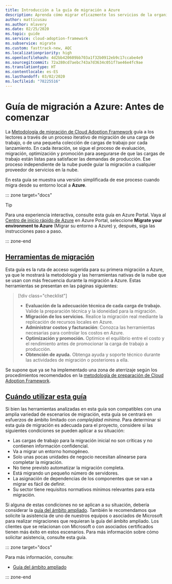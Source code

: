 ```yaml
---
title: Introducción a la guía de migración a Azure
description: Aprenda cómo migrar eficazmente los servicios de la organización a Azure con una guía paso a paso.
author: matticusau
ms.author: mlavery
ms.date: 02/25/2020
ms.topic: guide
ms.service: cloud-adoption-framework
ms.subservice: migrate
ms.custom: fasttrack-new, AQC
ms.localizationpriority: high
ms.openlocfilehash: 4d2bb420609bb703a1f32b0912eb9c17ccabe4e9
ms.sourcegitcommit: 72a280cd7aebc743a7d3634c051f7ae46e4fc9ae
ms.translationtype: HT
ms.contentlocale: es-ES
ms.lasthandoff: 03/02/2020
ms.locfileid: "78225516"
---
```

# <a name="azure-migration-guide-before-you-start"></a>Guía de migración a Azure: Antes de comenzar

La [Metodología de migración de Cloud Adoption Framework](../index.md) guía a los lectores a través de un proceso iterativo de migración de una carga de trabajo, o de una pequeña colección de cargas de trabajo por cada lanzamiento. En cada iteración, se sigue el proceso de evaluación, migración, optimización y promoción para asegurarse de que las cargas de trabajo están listas para satisfacer las demandas de producción. Ese proceso independiente de la nube puede guiar la migración a cualquier proveedor de servicios en la nube.

En esta guía se muestra una versión simplificada de ese proceso cuando migra desde su entorno local a **Azure**.

::: zone target="docs"

> [!TIP]
> Para una experiencia interactiva, consulte esta guía en Azure Portal. Vaya al [Centro de inicio rápido de Azure](https://portal.azure.com/?feature.quickstart=true#blade/Microsoft_Azure_Resources/QuickstartCenterBlade) en Azure Portal, seleccione **Migrate your environment to Azure** (Migrar su entorno a Azure) y, después, siga las instrucciones paso a paso.

::: zone-end

## <a name="migration-tools"></a>[Herramientas de migración](#tab/MigrationTools)

Esta guía es la ruta de acceso sugerida para su primera migración a Azure, ya que le mostrará la metodología y las herramientas nativas de la nube que se usan con más frecuencia durante la migración a Azure. Estas herramientas se presentan en las páginas siguientes:

> [!div class="checklist"]
>
> - **Evaluación de la adecuación técnica de cada carga de trabajo.** Valide la preparación técnica y la idoneidad para la migración.
> - **Migración de los servicios.** Realice la migración real mediante la replicación de recursos locales en Azure.
> - **Administrar costos y facturación**: Conozca las herramientas necesarias para controlar los costos en Azure.
> - **Optimización y promoción.** Optimice el equilibrio entre el costo y el rendimiento antes de promocionar la carga de trabajo a producción.
> - **Obtención de ayuda.** Obtenga ayuda y soporte técnico durante las actividades de migración o posteriores a ella.

Se supone que ya se ha implementado una zona de aterrizaje según los procedimientos recomendados en la [metodología de preparación de Cloud Adoption Framework](../../ready/index.md).

## <a name="when-to-use-this-guide"></a>[Cuándo utilizar esta guía](#tab/WhenToUseThisGuide)

Si bien las herramientas analizadas en esta guía son compatibles con una amplia variedad de escenarios de migración, esta guía se centrará en esfuerzos de ámbito limitado con _complejidad mínima_. Para determinar si esta guía de migración es adecuada para el proyecto, considere si las siguientes condiciones se pueden aplicar a su situación:

- Las cargas de trabajo para la migración inicial no son críticas y no contienen información confidencial.
- Va a migrar un entorno homogéneo.
- Solo unas pocas unidades de negocio necesitan alinearse para completar la migración.
- No tiene previsto automatizar la migración completa.
- Está migrando un pequeño número de servidores.
- La asignación de dependencias de los componentes que se van a migrar es fácil de definir.
- Su sector tiene requisitos normativos mínimos relevantes para esta migración.

Si alguna de estas condiciones no se aplican a su situación, debería considerar la [guía del ámbito ampliado](../expanded-scope/index.md). También le recomendamos que solicite la asistencia de uno de nuestros equipos o asociados de Microsoft para realizar migraciones que requieran la guía del ámbito ampliado. Los clientes que se relacionan con Microsoft o con asociados certificados tienen más éxito en estos escenarios. Para más información sobre cómo solicitar asistencia, consulte esta guía.

<!-- markdownlint-enable MD033 -->

::: zone target="docs"

Para más información, consulte:

- [Guía del ámbito ampliado](../expanded-scope/index.md)

::: zone-end
